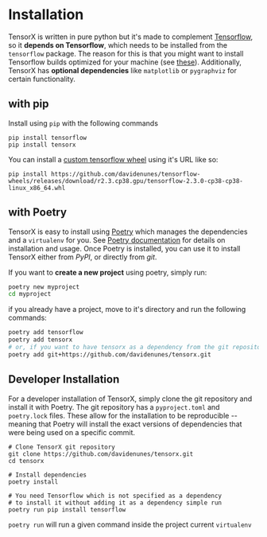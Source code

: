 # Installation
TensorX is written in pure python but it's made to complement [Tensorflow](https://tensorflow.org), so it **depends on 
Tensorflow**, which needs to be installed from the `tensorflow` package.
The reason for this is that you might want to install Tensorflow builds optimized for your machine (see 
[these](https://github.com/davidenunes/tensorflow-wheels)). Additionally, TensorX has **optional
dependencies** like `matplotlib` or `pygraphviz` for certain functionality.

## with pip
Install using `pip` with the following commands
```shell
pip install tensorflow 
pip install tensorx
```

You can install a [custom tensorflow wheel](https://github.com/davidenunes/tensorflow-wheels) using it's URL like so:
```shell
pip install https://github.com/davidenunes/tensorflow-wheels/releases/download/r2.3.cp38.gpu/tensorflow-2.3.0-cp38-cp38-linux_x86_64.whl
```

## with Poetry 
TensorX is easy to install using [Poetry](https://python-poetry.org/) which manages the dependencies and a `virtualenv` 
for you. See [Poetry documentation](https://python-poetry.org/docs/) for details on installation and usage. 
Once Poetry is installed, you can use it to install TensorX either from _PyPI_, or directly from _git_.

If you want to **create a new project** using poetry, simply run: 
```bash
poetry new myproject
cd myproject
```
if you already have a project, move to it's directory and run the following commands:
```bash
poetry add tensorflow
poetry add tensorx
# or, if you want to have tensorx as a dependency from the git repository
poetry add git+https://github.com/davidenunes/tensorx.git 
```

## Developer Installation
For a developer installation of TensorX, simply clone the git repository and install it with Poetry.
The git repository has a `pyproject.toml` and `poetry.lock` files. These allow for the 
installation to be reproducible --meaning that Poetry will install the exact versions of dependencies that were being 
used on a specific commit.

```shell 
# Clone TensorX git repository
git clone https://github.com/davidenunes/tensorx.git
cd tensorx

# Install dependencies 
poetry install

# You need Tensorflow which is not specified as a dependency
# to install it without adding it as a dependency simple run
poetry run pip install tensorflow
```
`poetry run` will run a given command inside the project current `virtualenv`

